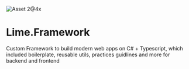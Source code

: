 ![Asset 2@4x](https://user-images.githubusercontent.com/46647517/157911609-c10a19d1-d539-443e-b868-10a921da5ff0.png)


# Lime.Framework
Custom Framework to build modern web apps on C# + Typescript, which included boilerplate, reusable utils, practices guidlines and more for backend and frontend
